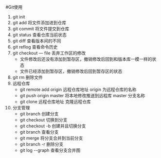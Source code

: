 #Git使用

1. git init
2. git add 将文件添加进到仓库
3. git commit 将文件提交到仓库
4. git status 查看仓库当前状态
5. git diff 查看版本间的不同
6. git reflog 查看命令历史
7. git checkout — file 丢弃工作区的修改
   - 文件修改后还没有添加到暂存区，撤销修改后回到和版本库一模一样的状态
   - 文件已经添加到暂存区，撤销修改后回到暂存区的状态
8. git rm 删除文件
9. 远程仓库
   -  git remote add origin 远程仓库地址
      origin 为远程仓库的名称
   - git push origin master  将本地修改推送到远程库
      master 分支名称
   - git clone 远程仓库地址
      克隆远程仓库
10. 分支管理
	- git branch <name>
		创建分支
    - git checkout <name>
    	切换到分支
    - git checkout -b <name>
    	创建并且切换分支
    - git branch
    	查看分支
    - git merge <name>
    	将分支合并到当前分支
    - git branch -r <name>
    	删除分支
    - git log --graph
    	查看分支合并图
